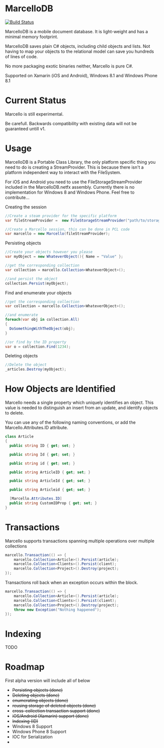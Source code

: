 MarcelloDB
========

[![Build Status](https://travis-ci.org/markmeeus/MarcelloDB.svg?branch=master)](https://travis-ci.org/markmeeus/MarcelloDB)

MarcelloDB is a mobile document database.
It is light-weight and has a minimal memory footprint.

MarcelloDB saves plain C# objects, including child objects and lists. 
Not having to map your objects to the relational model can save you hundreds of lines of code. 

No more packaging exotic binaries neither, Marcello is pure C#.

Supported on Xamarin (iOS and Android), Windows 8.1 and Windows Phone 8.1 

Current Status
=
Marcello is still experimental.

Be carefull. Backwards compatibility with existing data will not be guaranteed untill v1.

Usage
=
MarcelloDB is a Portable Class Library, the only platform specific thing you need to do is creating a StreamProvider.
This is because there isn't a platform independent way to interact with the FileSystem.

For iOS and Android you need to use the FileStorageStreamProvider included in the MarcelloDB.netfx assembly.
Currently there is no implementation for Windows 8 and Windows Phone. 
Feel free to contribute... 

Creating the session
```cs
//Create a steam provider for the specific platform
var fileStreamProvider =  new FileStorageStreamProvider("path/to/storage_folder");

//Create a Marcello session, this can be done in PCL code
var marcello = new Marcello(fileStreamProvider);
```

Persisting objects
```cs
//Create your objects however you please
var myObject = new WhateverObject(){ Name = "Value" };

//get the corresponding collection
var collection = marcello.Collection<WhateverObject>();

//and persist the object
collection.Persist(myObject);
```

Find and enumerate your objects
```cs
//get the corresponding collection
var collection = marcello.Collection<WhateverObject>();

//and enumerate
foreach(var obj in collection.All)
{
  DoSomethingWithTheObject(obj);
}

//or find by the ID property
var o = collection.Find(1234);
```

Deleting objects

```cs
//Delete the object
_articles.Destroy(myObject);
```

How Objects are Identified
=
Marcello needs a single property which uniquely identifies an object.
This value is needed to distinguish an insert from an update, and identify objects to delete.

You can use any of the following naming conventions, or add the Marcello.Attributes.ID attribute.
```cs
class Article
{
  public string ID { get; set; }

  public string Id { get; set; }

  public string id { get; set; }

  public string ArticleID { get; set; }

  public string ArticleId { get; set; }

  public string Articleid { get; set; }

  [Marcello.Attributes.ID]
  public string CustomIDProp { get; set; }
}
```

Transactions
=
Marcello supports transactions spanning multiple operations over multiple collections
```cs
marcello.Transaction(() => {
    marcello.Collection<Article>().Persist(article);
    marcello.Collection<Clients>().Persist(client);
    marcello.Collection<Project>().Destroy(project);
});
```

Transactions roll back when an exception occurs within the block.
```cs
marcello.Transaction(() => {
    marcello.Collection<Article>().Persist(article);
    marcello.Collection<Clients>().Persist(client);
    marcello.Collection<Project>().Destroy(project);
    throw new Exception("Nothing happened");
});
```


Indexing
=
TODO

Roadmap
=
First alpha version will include all of below
- ~~Persisting objects (done)~~
- ~~Deleting objects (done)~~
- ~~enumerating objects (done)~~
- ~~reusing storage of deleted objects (done)~~
- ~~cross-collection transaction support (done)~~
- ~~iOS/Android (Xamarin) support (done)~~
- ~~Indexing (ID)~~
- Windows 8 Support
- Windows Phone 8 Support
- IOC for Serialization
- 






